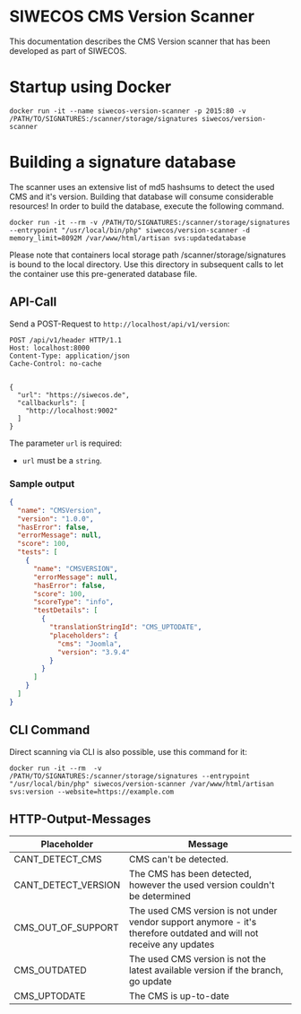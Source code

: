 # SIWECOS CMS Version Scanner

This documentation describes the CMS Version scanner that has been developed as part of SIWECOS.

# Startup using Docker

`docker run -it --name siwecos-version-scanner -p 2015:80 -v /PATH/TO/SIGNATURES:/scanner/storage/signatures siwecos/version-scanner`

# Building a signature database

The scanner uses an extensive list of md5 hashsums to detect the used CMS and it's version. Building that database will consume considerable resources!
In order to build the database, execute the following command.

`docker run -it --rm -v /PATH/TO/SIGNATURES:/scanner/storage/signatures --entrypoint "/usr/local/bin/php" siwecos/version-scanner -d memory_limit=8092M /var/www/html/artisan svs:updatedatabase`

Please note that containers local storage path /scanner/storage/signatures is bound to the local directory. Use this directory in subsequent calls to let the container use this pre-generated database file.

## API-Call

Send a POST-Request to `http://localhost/api/v1/version`:

```
POST /api/v1/header HTTP/1.1
Host: localhost:8000
Content-Type: application/json
Cache-Control: no-cache


{
  "url": "https://siwecos.de",
  "callbackurls": [
    "http://localhost:9002"
  ]
}
```

The parameter `url` is required:

- `url` must be a `string`.

### Sample output

```json
{
  "name": "CMSVersion",
  "version": "1.0.0",
  "hasError": false,
  "errorMessage": null,
  "score": 100,
  "tests": [
    {
      "name": "CMSVERSION",
      "errorMessage": null,
      "hasError": false,
      "score": 100,
      "scoreType": "info",
      "testDetails": [
        {
          "translationStringId": "CMS_UPTODATE",
          "placeholders": {
            "cms": "Joomla",
            "version": "3.9.4"
          }
        }
      ]
    }
  ]
}
```
## CLI Command

Direct scanning via CLI is also possible, use this command for it:

`docker run -it --rm  -v /PATH/TO/SIGNATURES:/scanner/storage/signatures --entrypoint "/usr/local/bin/php" siwecos/version-scanner /var/www/html/artisan svs:version --website=https://example.com`

## HTTP-Output-Messages

| Placeholder         | Message                                                                                                             |
| ------------------- | ------------------------------------------------------------------------------------------------------------------- |
| CANT_DETECT_CMS     | CMS can't be detected.                                                                                              |
| CANT_DETECT_VERSION | The CMS has been detected, however the used version couldn't be determined                                          |
| CMS_OUT_OF_SUPPORT  | The used CMS version is not under vendor support anymore - it's therefore outdated and will not receive any updates |
| CMS_OUTDATED        | The used CMS version is not the latest available version if the branch, go update                                   |
| CMS_UPTODATE        | The CMS is up-to-date                                                                                               |
